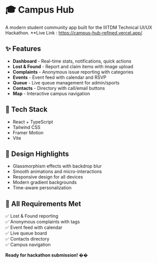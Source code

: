 # 🎓 Campus Hub

A modern student community app built for the IIITDM Technical UI/UX Hackathon.
**Live Link : https://campus-hub-refined.vercel.app/

## ✨ Features

- **Dashboard** - Real-time stats, notifications, quick actions
- **Lost & Found** - Report and claim items with image upload
- **Complaints** - Anonymous issue reporting with categories
- **Events** - Event feed with calendar and RSVP
- **Queue** - Live queue management for admin/sports
- **Contacts** - Directory with call/email buttons
- **Map** - Interactive campus navigation

## 🚀 Tech Stack

- React + TypeScript
- Tailwind CSS
- Framer Motion
- Vite

## 🎨 Design Highlights

- Glassmorphism effects with backdrop blur
- Smooth animations and micro-interactions
- Responsive design for all devices
- Modern gradient backgrounds
- Time-aware personalization

## 📱 All Requirements Met

✅ Lost & Found reporting  
✅ Anonymous complaints with tags  
✅ Event feed with calendar  
✅ Live queue board  
✅ Contacts directory  
✅ Campus navigation  

**Ready for hackathon submission! ��**

